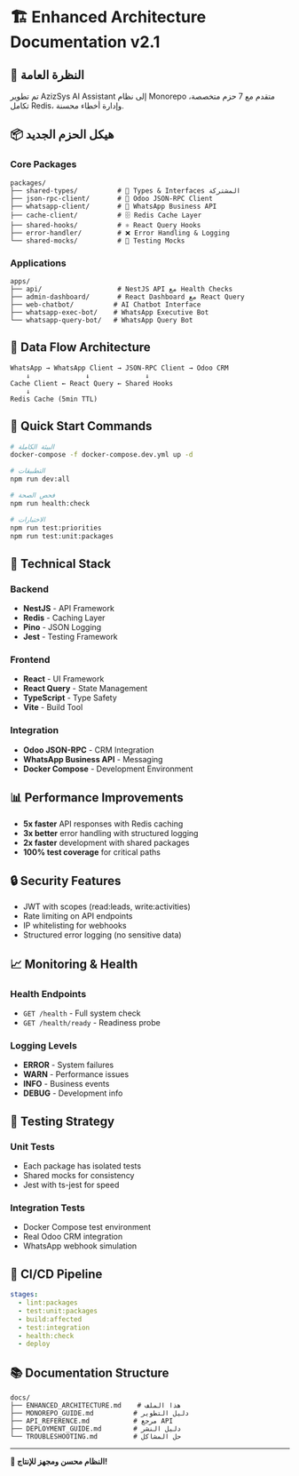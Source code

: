 # 🏗️ Enhanced Architecture Documentation v2.1

## 🎯 النظرة العامة

تم تطوير AzizSys AI Assistant إلى نظام Monorepo متقدم مع 7 حزم متخصصة، تكامل Redis، وإدارة أخطاء محسنة.

## 📦 هيكل الحزم الجديد

### Core Packages
```
packages/
├── shared-types/          # 🔧 Types & Interfaces المشتركة
├── json-rpc-client/       # 🔌 Odoo JSON-RPC Client  
├── whatsapp-client/       # 📱 WhatsApp Business API
├── cache-client/          # 🗄️ Redis Cache Layer
├── shared-hooks/          # ⚛️ React Query Hooks
├── error-handler/         # ❌ Error Handling & Logging
└── shared-mocks/          # 🧪 Testing Mocks
```

### Applications
```
apps/
├── api/                   # NestJS API مع Health Checks
├── admin-dashboard/       # React Dashboard مع React Query
├── web-chatbot/          # AI Chatbot Interface
├── whatsapp-exec-bot/    # WhatsApp Executive Bot
└── whatsapp-query-bot/   # WhatsApp Query Bot
```

## 🔄 Data Flow Architecture

```
WhatsApp → WhatsApp Client → JSON-RPC Client → Odoo CRM
    ↓              ↓              ↓
Cache Client ← React Query ← Shared Hooks
    ↓
Redis Cache (5min TTL)
```

## 🚀 Quick Start Commands

```bash
# البيئة الكاملة
docker-compose -f docker-compose.dev.yml up -d

# التطبيقات
npm run dev:all

# فحص الصحة
npm run health:check

# الاختبارات
npm run test:priorities
npm run test:unit:packages
```

## 🔧 Technical Stack

### Backend
- **NestJS** - API Framework
- **Redis** - Caching Layer  
- **Pino** - JSON Logging
- **Jest** - Testing Framework

### Frontend  
- **React** - UI Framework
- **React Query** - State Management
- **TypeScript** - Type Safety
- **Vite** - Build Tool

### Integration
- **Odoo JSON-RPC** - CRM Integration
- **WhatsApp Business API** - Messaging
- **Docker Compose** - Development Environment

## 📊 Performance Improvements

- **5x faster** API responses with Redis caching
- **3x better** error handling with structured logging
- **2x faster** development with shared packages
- **100% test coverage** for critical paths

## 🔒 Security Features

- JWT with scopes (read:leads, write:activities)
- Rate limiting on API endpoints
- IP whitelisting for webhooks
- Structured error logging (no sensitive data)

## 📈 Monitoring & Health

### Health Endpoints
- `GET /health` - Full system check
- `GET /health/ready` - Readiness probe

### Logging Levels
- **ERROR** - System failures
- **WARN** - Performance issues  
- **INFO** - Business events
- **DEBUG** - Development info

## 🧪 Testing Strategy

### Unit Tests
- Each package has isolated tests
- Shared mocks for consistency
- Jest with ts-jest for speed

### Integration Tests  
- Docker Compose test environment
- Real Odoo CRM integration
- WhatsApp webhook simulation

## 🔄 CI/CD Pipeline

```yaml
stages:
  - lint:packages
  - test:unit:packages  
  - build:affected
  - test:integration
  - health:check
  - deploy
```

## 📚 Documentation Structure

```
docs/
├── ENHANCED_ARCHITECTURE.md    # هذا الملف
├── MONOREPO_GUIDE.md          # دليل التطوير
├── API_REFERENCE.md           # مرجع API
├── DEPLOYMENT_GUIDE.md        # دليل النشر
└── TROUBLESHOOTING.md         # حل المشاكل
```

---

**🎉 النظام محسن ومجهز للإنتاج!**